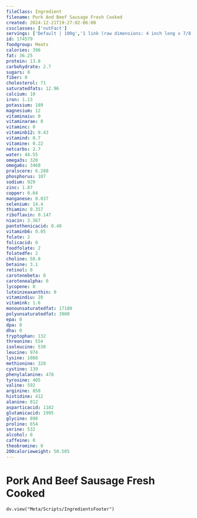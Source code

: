 ```yaml
---
fileClass: Ingredient
filename: Pork And Beef Sausage Fresh Cooked
created: 2024-12-21T19:27:02-06:00
cssclasses: ['nutFact']
servings: ['Default | 100g','1 link (raw dimensions: 4 inch long x 7/8 inch dia), cooked | 13','1 patty, cooked (raw dimensions: 3-7/8 inch dia x 1/4 inch thick) | 27']
id: 174579
foodgroup: Meats
calories: 396
fat: 36.25
protein: 13.8
carbohydrate: 2.7
sugars: 0
fiber: 0
cholesterol: 71
saturatedfats: 12.96
calcium: 10
iron: 1.13
potassium: 189
magnesium: 12
vitaminaiu: 0
vitaminarae: 0
vitaminc: 0
vitaminb12: 0.43
vitamind: 0.7
vitamine: 0.22
netcarbs: 2.7
water: 44.55
omega3s: 320
omega6s: 3460
pralscore: 6.288
phosphorus: 107
sodium: 929
zinc: 1.87
copper: 0.04
manganese: 0.037
selenium: 14.4
thiamin: 0.357
riboflavin: 0.147
niacin: 3.367
pantothenicacid: 0.48
vitaminb6: 0.05
folate: 2
folicacid: 0
foodfolate: 2
folatedfe: 2
choline: 58.8
betaine: 3.1
retinol: 0
carotenebeta: 0
carotenealpha: 0
lycopene: 0
luteinzeaxanthin: 0
vitamindiu: 28
vitamink: 1.6
monounsaturatedfat: 17180
polyunsaturatedfat: 3900
epa: 0
dpa: 0
dha: 0
tryptophan: 132
threonine: 554
isoleucine: 530
leucine: 974
lysine: 1088
methionine: 328
cystine: 139
phenylalanine: 478
tyrosine: 405
valine: 592
arginine: 850
histidine: 412
alanine: 812
asparticacid: 1182
glutamicacid: 1995
glycine: 898
proline: 654
serine: 532
alcohol: 0
caffeine: 0
theobromine: 0
200calorieweight: 50.505
---
```


# Pork And Beef Sausage Fresh Cooked

```dataviewjs
dv.view("Meta/Scripts/IngredientsFooter")
```